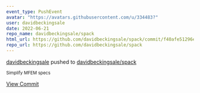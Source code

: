 ```yaml
---
event_type: PushEvent
avatar: "https://avatars.githubusercontent.com/u/334483?"
user: davidbeckingsale
date: 2022-06-21
repo_name: davidbeckingsale/spack
html_url: https://github.com/davidbeckingsale/spack/commit/f40afe51296e9af1b336be1673a6d9e9478deb81
repo_url: https://github.com/davidbeckingsale/spack
---
```


<a href='https://github.com/davidbeckingsale' target='_blank'>davidbeckingsale</a> pushed to <a href='https://github.com/davidbeckingsale/spack' target='_blank'>davidbeckingsale/spack</a>

<small>Simplify MFEM specs</small>

<a href='https://github.com/davidbeckingsale/spack/commit/f40afe51296e9af1b336be1673a6d9e9478deb81' target='_blank'>View Commit</a>